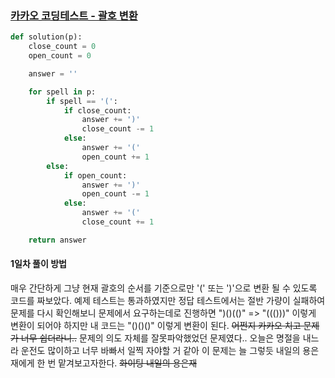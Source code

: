 ### [카카오 코딩테스트 - 괄호 변환](https://programmers.co.kr/learn/courses/30/lessons/60058)

```python
def solution(p):
    close_count = 0
    open_count = 0

    answer = ''

    for spell in p:
        if spell == '(':
            if close_count:
                answer += ')'
                close_count -= 1
            else:
                answer += '('
                open_count += 1
        else:
            if open_count:
                answer += ')'
                open_count -= 1
            else:
                answer += '('
                close_count += 1

    return answer
```

#### 1일차 풀이 방법
매우 간단하게 그냥 현재 괄호의 순서를 기준으로만 '(' 또는 ')'으로 변환 될 수 있도록 코드를 짜보았다.
예제 테스트는 통과하였지만 정답 테스트에서는 절반 가량이 실패하여 문제를 다시 확인해보니 문제에서 요구하는데로 진행하면
")()(()" => "((()))" 이렇게 변환이 되어야 하지만 내 코드는 "()()()" 이렇게 변환이 된다. ~~어쩐지 카카오 치고 문제가 너무 쉽더라니..~~ 
문제의 의도 자체를 잘못파악했었던 문제였다..
오늘은 명절을 내느라 운전도 많이하고 너무 바빠서 일찍 자야할 거 같아 이 문제는 늘 그렇듯 내일의 용은재에게 한 번 맡겨보고자한다. ~~화이팅 내일의 용은재~~

